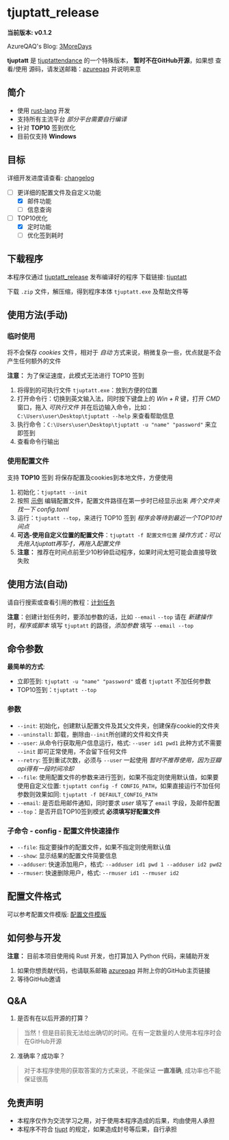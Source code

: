 # tjuptatt_release

**当前版本: v0.1.2**

AzureQAQ's Blog: [3MoreDays](https://3moredays.com)

**tjuptatt** 是 [tjuptattendance](https://github.com/azureqaq/tjuptattendance/) 的一个特殊版本，
**暂时不在GitHub开源**，如果想 查看/使用 源码，请发送邮箱：[azureqaq](mailto:tjuptatt@3moredays.com) 并说明来意

## 简介
- 使用 [rust-lang](https://www.rust-lang.org/) 开发
- 支持所有主流平台 *部分平台需要自行编译*
- 针对 **TOP10** 签到优化
- 目前仅支持 **Windows**

## 目标

详细开发进度请查看: [changelog](./CHANGELOG.md)

- [ ] 更详细的配置文件及自定义功能
  - [x] 邮件功能
  - [ ] 信息查询
- [ ] TOP10优化
  - [x] 定时功能
  - [ ] 优化签到耗时

## 下载程序
本程序仅通过 [tjuptatt_release](https://github.com/azureqaq/tjuptatt_release) 发布编译好的程序
下载链接: [tjuptatt](https://github.com/azureqaq/tjuptatt_release/releases/latest/download/tjuptatt-x86_64-pc-windows-msvc.zip)

下载 `.zip` 文件，解压缩，得到程序本体 `tjuptatt.exe` 及帮助文件等

## 使用方法(手动)

### 临时使用
将不会保存 *cookies* 文件，相对于 *自动* 方式来说，稍微复杂一些，优点就是不会产生任何额外的文件

**注意：** 为了保证速度，此模式无法进行 TOP10 签到

1. 将得到的可执行文件 `tjuptatt.exe`：放到方便的位置
2. 打开命令行：切换到英文输入法，同时按下键盘上的 *Win + R* 键，打开 *CMD* 窗口，拖入 *可执行文件* 并在后边输入命令，比如：`C:\Users\user\Desktop\tjuptatt --help` 来查看帮助信息
3. 执行命令：`C:\Users\user\Desktop\tjuptatt -u "name" "password"` 来立即签到
4. 查看命令行输出

### 使用配置文件
支持 **TOP10** 签到
将保存配置及cookies到本地文件，方便使用

1. 初始化：`tjuptatt --init`
2. 按照 [示例](./config_template.toml) 编辑配置文件，配置文件路径在第一步时已经显示出来 *两个文件夹找一下* *config.toml*
3. 运行：`tjuptatt --top`，来进行 TOP10 签到 *程序会等待到最近一个TOP10时间点*
4. **可选-使用自定义位置的配置文件**：`tjuptatt -f 配置文件位置` *操作方式：可以先拖入tjuptatt再写-f，再拖入配置文件*
5. **注意：** 推荐在时间点前至少10秒钟启动程序，如果时间太短可能会直接导致失败


## 使用方法(自动)

请自行搜索或查看引用的教程：[计划任务](https://www.xitongcheng.com/jiaocheng/win10_article_47796.html)

**注意**：创建计划任务时，要添加参数的话，比如 `--email` `--top` 请在 *新建操作* 时，*程序或脚本* 填写 `tjuptatt` 的路径，*添加参数* 填写 `--email --top`

## 命令参数
**最简单的方式**:
- 立即签到: `tjuptatt -u "name" "password"` 或者 `tjuptatt` 不加任何参数
- TOP10签到：`tjuptatt --top`

### 参数
- `--init`: 初始化，创建默认配置文件及其父文件夹，创建保存cookie的文件夹
- `--uninstall`: 卸载，删除由`--init`所创建的文件和文件夹
- `--user`: 从命令行获取用户信息运行，格式: `--user id1 pwd1` 此种方式不需要 `--init` 即可正常使用，不会留下任何文件
- `--retry`: 签到重试次数，必须与 `--user` 一起使用 *暂时不推荐使用，因为豆瓣api得有一段时间冷却*
- `--file`: 使用配置文件的参数来进行签到，如果不指定则使用默认值，如果要使用自定义位置: `tjuptatt config -f CONFIG_PATH`，如果直接运行不加任何参数则效果如同: `tjuptatt -f DEFAULT_CONFIG_PATH`
- `--email`: 是否启用邮件通知，同时要求 *user* 填写了 `email` 字段，及邮件配置
- `--top`：是否开启TOP10签到模式 **必须填写好配置文件**

### 子命令 - config - 配置文件快速操作
- `--file`: 指定要操作的配置文件，如果不指定则使用默认值
- `--show`: 显示结果的配置文件简要信息
- `--adduser`: 快速添加用户，格式: `--adduser id1 pwd 1 --adduser id2 pwd2`
- `--rmuser`: 快速删除用户，格式: `--rmuser id1 --rmuser id2`

## 配置文件格式

可以参考配置文件模版: [配置文件模版](./config_template.toml)


## 如何参与开发
**注意：** 目前本项目使用纯 Rust 开发，也打算加入 Python 代码，来辅助开发

1. 如果你想贡献代码，也请联系邮箱 [azureqaq](mailto:tjuptatt@3moredays.com) 并附上你的GitHub主页链接
2. 等待GitHub邀请

## Q&A
1. 是否有在以后开源的打算？
  > 当然！但是目前我无法给出确切的时间。在有一定数量的人使用本程序时会在GitHub开源
2. 准确率？成功率？
  > 对于本程序使用的获取答案的方式来说，不能保证 **一直准确**, 成功率也不能保证很高

## 免责声明
- 本程序仅作为交流学习之用，对于使用本程序造成的后果，均由使用人承担
- 本程序不符合 [tjupt](https://tjupt.org) 的规定，如果造成封号等后果，自行承担
